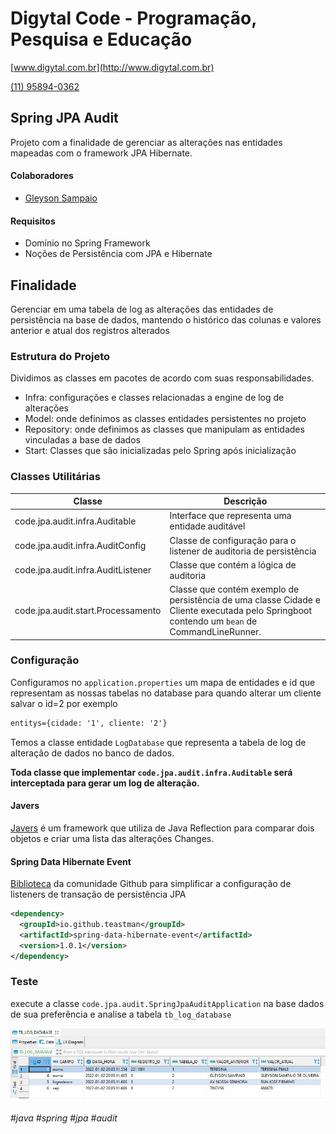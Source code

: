 # Digytal Code - Programação, Pesquisa e Educação
[www.digytal.com.br](http://www.digytal.com.br) 

[(11) 95894-0362](https://api.whatsapp.com/send?phone=5511958940362)

## Spring JPA Audit
Projeto com a finalidade de gerenciar as alterações nas entidades mapeadas com o framework JPA Hibernate.

#### Colaboradores
- [Gleyson Sampaio](https://github.com/glysns)

#### Requisitos
* Domínio no Spring Framework
* Noções de Persistência com JPA e Hibernate

## Finalidade
Gerenciar em uma tabela de log as alterações das entidades de persistência na base de dados, mantendo o histórico das colunas e valores anterior e atual dos registros alterados

### Estrutura do Projeto
Dividimos as classes em pacotes de acordo com suas responsabilidades.
- Infra: configurações e classes relacionadas a engine de log de alterações
- Model: onde definimos as classes entidades persistentes no projeto
- Repository: onde definimos as classes que manipulam as entidades vinculadas a base de dados
- Start: Classes que são inicializadas pelo Spring após inicialização

### Classes Utilitárias

| Classe  | Descrição |
| ------------- | ------------- |
| code.jpa.audit.infra.Auditable  | Interface que representa uma entidade auditável
| code.jpa.audit.infra.AuditConfig  | Classe de configuração para o listener de auditoria de persistência
| code.jpa.audit.infra.AuditListener  | Classe que contém a lógica de auditoria
| code.jpa.audit.start.Processamento  | Classe que contém exemplo de persistência de uma classe Cidade e Cliente executada pelo Springboot contendo um `bean` de CommandLineRunner.

### Configuração

Configuramos no `application.properties` um mapa de entidades e id que representam as nossas tabelas no database para quando alterar um cliente salvar o id=2 por exemplo

```xml
entitys={cidade: '1', cliente: '2'}
```

Temos a classe entidade `LogDatabase` que representa a tabela de log de alteração de dados no banco de dados.

**Toda classe que implementar `code.jpa.audit.infra.Auditable` será interceptada para gerar um log de alteração.**

#### Javers

[Javers](https://javers.org/documentation/getting-started/) é um framework que utiliza de Java Reflection para comparar dois objetos e criar uma lista das alterações Changes.

#### Spring Data Hibernate Event

[Biblioteca](https://github.com/teastman/spring-data-hibernate-event) da comunidade Github para simplificar a configuração de listeners de transação de persistência JPA

```xml
<dependency>
  <groupId>io.github.teastman</groupId>
  <artifactId>spring-data-hibernate-event</artifactId>
  <version>1.0.1</version>
</dependency>
```


### Teste

execute a classe `code.jpa.audit.SpringJpaAuditApplication` na base dados de sua preferência e analise a tabela `tb_log_database`


![](https://github.com/digytal-code/java-code/blob/main/spring/spring-jpa-audit/src/main/resources/LOG.jpg)


###### #java #spring #jpa #audit







